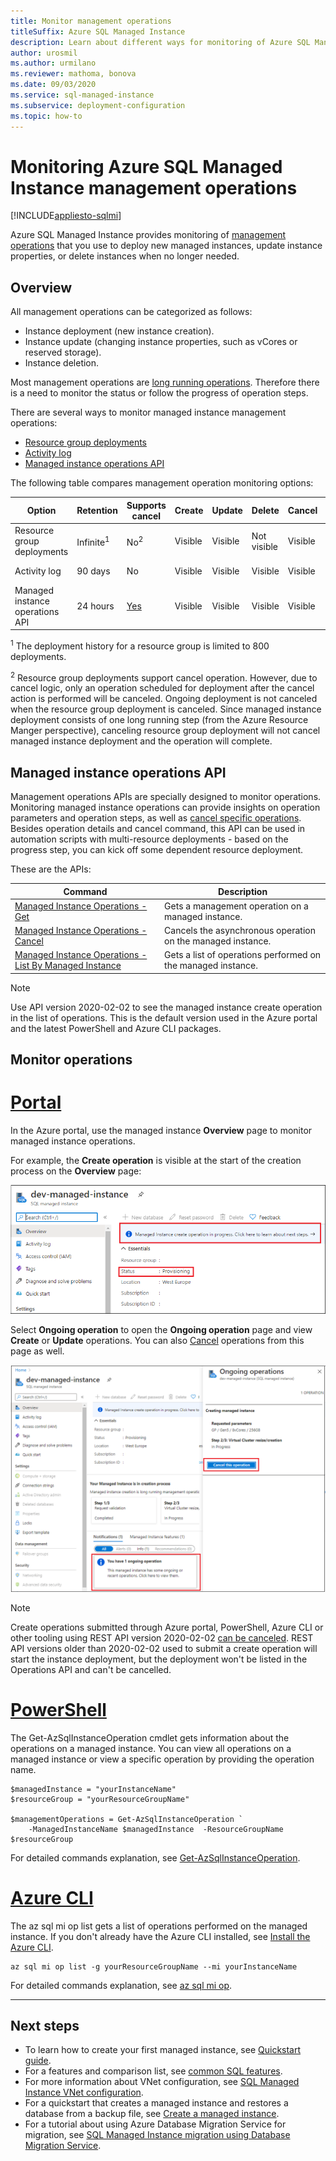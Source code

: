 ```yaml
---
title: Monitor management operations
titleSuffix: Azure SQL Managed Instance
description: Learn about different ways for monitoring of Azure SQL Managed Instance management operations.
author: urosmil
ms.author: urmilano
ms.reviewer: mathoma, bonova
ms.date: 09/03/2020
ms.service: sql-managed-instance
ms.subservice: deployment-configuration
ms.topic: how-to
---
```


# Monitoring Azure SQL Managed Instance management operations
[!INCLUDE[appliesto-sqlmi](../includes/appliesto-sqlmi.md)]

Azure SQL Managed Instance provides monitoring of [management operations](management-operations-overview.md) that you use to deploy new managed instances, update instance properties, or delete instances when no longer needed. 

## Overview

All management operations can be categorized as follows:

- Instance deployment (new instance creation).
- Instance update (changing instance properties, such as vCores or reserved storage).
- Instance deletion.

Most management operations are [long running operations](management-operations-overview.md#duration). Therefore there is a need to monitor the status or follow the progress of operation steps. 

There are several ways to monitor managed instance management operations:

- [Resource group deployments](/azure/azure-resource-manager/templates/deployment-history)
- [Activity log](/azure/azure-monitor/essentials/activity-log)
- [Managed instance operations API](#managed-instance-operations-api)


The following table compares management operation monitoring options: 

| Option | Retention | Supports cancel | Create | Update | Delete | Cancel | Steps |
| --- | --- | --- | --- | --- | --- | --- | --- |
| Resource group deployments | Infinite<sup>1</sup> | No<sup>2</sup> | Visible | Visible | Not visible | Visible | Not visible |
| Activity log | 90 days | No | Visible | Visible | Visible | Visible |  Not visible |
| Managed instance operations API | 24 hours | [Yes](management-operations-cancel.md) | Visible | Visible | Visible | Visible | Visible |


<sup>1</sup> The deployment history for a resource group is limited to 800 deployments.

<sup>2</sup> Resource group deployments support cancel operation. However, due to cancel logic, only an operation scheduled for deployment after the cancel action is performed will be canceled. Ongoing deployment is not canceled when the resource group deployment is canceled. Since managed instance deployment consists of one long running step (from the Azure Resource Manger perspective), canceling resource group deployment will not cancel managed instance deployment and the operation will complete. 

## Managed instance operations API

Management operations APIs are specially designed to monitor operations. Monitoring managed instance operations can provide insights on operation parameters and operation steps, as well as [cancel specific operations](management-operations-cancel.md). Besides operation details and cancel command, this API can be used in automation scripts with multi-resource deployments - based on the progress step, you can kick off some dependent resource deployment.

These are the APIs: 

| Command | Description |
| --- | --- |
|[Managed Instance Operations - Get](/rest/api/sql/managed-instance-operations/get)|Gets a management operation on a managed instance.|
|[Managed Instance Operations - Cancel](/rest/api/sql/managed-instance-operations/cancel)|Cancels the asynchronous operation on the managed instance.|
|[Managed Instance Operations - List By Managed Instance](/rest/api/sql/managed-instance-operations/list-by-managed-instance)|Gets a list of operations performed on the managed instance.|

> [!NOTE]
> Use API version 2020-02-02 to see the managed instance create operation in the list of operations. This is the default version used in the Azure portal and the latest PowerShell and Azure CLI packages.

## Monitor operations

# [Portal](#tab/azure-portal)

In the Azure portal, use the managed instance **Overview** page to monitor managed instance operations. 

For example, the **Create operation** is visible at the start of the creation process on the **Overview** page: 

![Managed instance create progress](./media/management-operations-monitor/monitoring-create-operation.png)

Select **Ongoing operation** to open the **Ongoing operation** page and view **Create** or **Update** operations. You can also [Cancel](management-operations-cancel.md) operations from this page as well.  

![Managed instance operation details](./media/management-operations-monitor/monitoring-operation-details.png)

> [!NOTE]
> Create operations submitted through Azure portal, PowerShell, Azure CLI or other tooling using REST API version 2020-02-02 [can be canceled](management-operations-cancel.md). REST API versions older than 2020-02-02 used to submit a create operation will start the instance deployment, but the deployment won't be listed in the Operations API and can't be cancelled.

# [PowerShell](#tab/azure-powershell)

The Get-AzSqlInstanceOperation cmdlet gets information about the operations on a managed instance. You can view all operations on a managed instance or view a specific operation by providing the operation name.

```powershell-interactive
$managedInstance = "yourInstanceName"
$resourceGroup = "yourResourceGroupName"

$managementOperations = Get-AzSqlInstanceOperation `
    -ManagedInstanceName $managedInstance  -ResourceGroupName $resourceGroup
```

For detailed commands explanation, see [Get-AzSqlInstanceOperation](/powershell/module/az.sql/get-azsqlinstanceoperation).

# [Azure CLI](#tab/azure-cli)

The az sql mi op list gets a list of operations performed on the managed instance. If you don't already have the Azure CLI installed, see [Install the Azure CLI](/cli/azure/install-azure-cli).

```azurecli-interactive
az sql mi op list -g yourResourceGroupName --mi yourInstanceName 
```

For detailed commands explanation, see [az sql mi op](/cli/azure/sql/mi/op).

---

## Next steps

- To learn how to create your first managed instance, see [Quickstart guide](instance-create-quickstart.md).
- For a features and comparison list, see [common SQL features](../database/features-comparison.md).
- For more information about VNet configuration, see [SQL Managed Instance VNet configuration](connectivity-architecture-overview.md).
- For a quickstart that creates a managed instance and restores a database from a backup file, see [Create a managed instance](instance-create-quickstart.md).
- For a tutorial about using Azure Database Migration Service for migration, see [SQL Managed Instance migration using Database Migration Service](/azure/dms/tutorial-sql-server-to-managed-instance).
